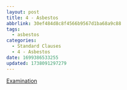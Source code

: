 ```yaml
---
layout: post
title: 4 - Asbestos
abbrlink: 30ef484d8c8f4566b9567d1ba68a9c88
tags:
  - asbestos
categories:
  - Standard Clauses
  - 4 - Asbestos
date: 1699386533255
updated: 1738091297279
---
```


[Examination](/p/a243f6cb40bc466ca8da1c5296307bce)
